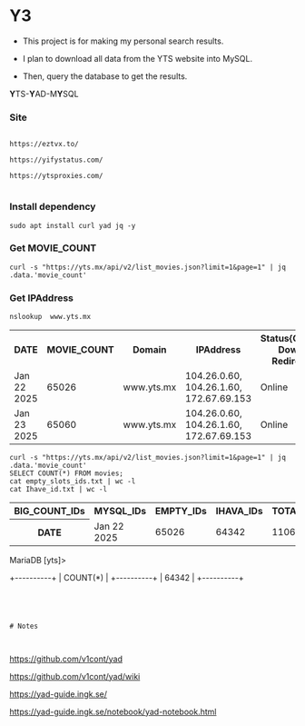 # Y3



 - This project is for making my personal search results.

 - I plan to download all data from the YTS website into MySQL.

 - Then, query the database to get the results.

**Y**TS-**Y**AD-M**Y**SQL




### Site


```

https://eztvx.to/

https://yifystatus.com/

https://ytsproxies.com/


```







### Install dependency

```
sudo apt install curl yad jq -y

```



### Get MOVIE_COUNT

```
curl -s "https://yts.mx/api/v2/list_movies.json?limit=1&page=1" | jq .data.'movie_count'
```
 

### Get IPAddress

```
nslookup  www.yts.mx
```

<table>
  <tr>
    <th>DATE</th>
    <th>MOVIE_COUNT</th>
    <th>Domain</th>
    <th>IPAddress</th>
    <th>Status{Online, Down, Redirect}</th>
    <th>Sync{successfully, notyet}</th>
    <th>Summery</th>
  </tr>
<tr>
  <td style="width: 50px; word-wrap: break-word;">Jan 22 2025</td>
  <td style="width: 150px; word-wrap: break-word;">65026</td>
  <td style="width: 150px; word-wrap: break-word;">www.yts.mx</td>
  <td style="width: 150px; word-wrap: break-word;">104.26.0.60, 104.26.1.60, 172.67.69.153</td>
  <td style="width: 200px; word-wrap: break-word;">Online</td>
  <td style="width: 200px; word-wrap: break-word;">notyet</td>
  <td style="width: 200px; word-wrap: break-word;"></td>
</tr>
<tr>
  <td style="width: 50px; word-wrap: break-word;">Jan 23 2025</td>
  <td style="width: 150px; word-wrap: break-word;">65060</td>
  <td style="width: 150px; word-wrap: break-word;">www.yts.mx</td>
  <td style="width: 150px; word-wrap: break-word;">104.26.0.60, 104.26.1.60, 172.67.69.153</td>
  <td style="width: 200px; word-wrap: break-word;">Online</td>
  <td style="width: 200px; word-wrap: break-word;">notyet</td>
  <td style="width: 200px; word-wrap: break-word;">+34</td>
</tr>
</table>


```
curl -s "https://yts.mx/api/v2/list_movies.json?limit=1&page=1" | jq .data.'movie_count'
SELECT COUNT(*) FROM movies;
cat empty_slots_ids.txt | wc -l
cat Ihave_id.txt | wc -l

```


<table>
  <tr>
    <th>BIG_COUNT_IDs</th>
    <th>MYSQL_IDs</th>
    <th>EMPTY_IDs</th>
    <th>IHAVA_IDs</th>
    <th>TOTAL_IDs</th>
    <th>-</th>
    <th>Summery</th>
  </tr>
<tr>
  <th>DATE</th>
  <td style="width: 50px; word-wrap: break-word;">Jan 22 2025</td>
  <td style="width: 50px; word-wrap: break-word;">65026</td>
  <td style="width: 150px; word-wrap: break-word;">64342</td>
  <td style="width: 50px; word-wrap: break-word;">1106</td>
  <td style="width: 150px; word-wrap: break-word;">559</td>
  <td style="width: 200px; word-wrap: break-word;">64901</td>
  <td style="width: 200px; word-wrap: break-word;"></td>
  <td style="width: 200px; word-wrap: break-word;"> -125</td>
</tr>



</table>










MariaDB [yts]> 

+----------+
| COUNT(*) |
+----------+
|    64342 |
+----------+





```




# Notes



```
https://github.com/v1cont/yad

https://github.com/v1cont/yad/wiki

https://yad-guide.ingk.se/

https://yad-guide.ingk.se/notebook/yad-notebook.html

```




